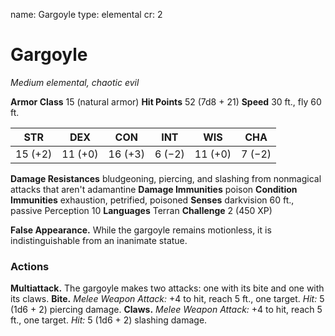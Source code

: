 name: Gargoyle
type: elemental
cr: 2

# Gargoyle
_Medium elemental, chaotic evil_

**Armor Class** 15 (natural armor)
**Hit Points** 52 (7d8 + 21)
**Speed** 30 ft., fly 60 ft.

| STR     | DEX     | CON     | INT     | WIS     | CHA     |
|---------|---------|---------|---------|---------|---------|
| 15 (+2) | 11 (+0) | 16 (+3) | 6 (−2) | 11 (+0) | 7 (−2) |

**Damage Resistances** bludgeoning, piercing, and slashing from nonmagical attacks that aren't adamantine
**Damage Immunities** poison
**Condition Immunities** exhaustion, petrified, poisoned
**Senses** darkvision 60 ft., passive Perception 10
**Languages** Terran
**Challenge** 2 (450 XP)

**False Appearance.** While the gargoyle remains motionless, it is indistinguishable from an inanimate statue.

### Actions
**Multiattack.** The gargoyle makes two attacks: one with its bite and one with its claws.
**Bite.** _Melee Weapon Attack:_ +4 to hit, reach 5 ft., one target. _Hit:_ 5 (1d6 + 2) piercing damage.
**Claws.** _Melee Weapon Attack:_ +4 to hit, reach 5 ft., one target. _Hit:_ 5 (1d6 + 2) slashing damage.
